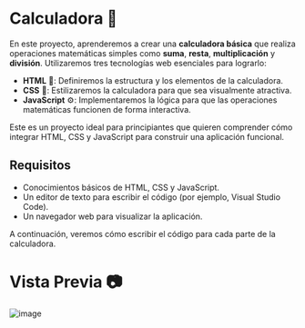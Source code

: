 # Calculadora 🧮

En este proyecto, aprenderemos a crear una **calculadora básica** que realiza operaciones matemáticas simples como **suma**, **resta**, **multiplicación** y **división**. Utilizaremos tres tecnologías web esenciales para lograrlo:

- **HTML** 📝: Definiremos la estructura y los elementos de la calculadora.
- **CSS** 🎨: Estilizaremos la calculadora para que sea visualmente atractiva.
- **JavaScript** ⚙️: Implementaremos la lógica para que las operaciones matemáticas funcionen de forma interactiva.

Este es un proyecto ideal para principiantes que quieren comprender cómo integrar HTML, CSS y JavaScript para construir una aplicación funcional.

## Requisitos
- Conocimientos básicos de HTML, CSS y JavaScript.
- Un editor de texto para escribir el código (por ejemplo, Visual Studio Code).
- Un navegador web para visualizar la aplicación.

A continuación, veremos cómo escribir el código para cada parte de la calculadora.


# Vista Previa 📷
![image](https://github.com/user-attachments/assets/ad5d6619-767e-4f8e-801f-450548bd7d06)



